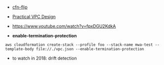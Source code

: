 - [cfn-flip](https://github.com/awslabs/aws-cfn-template-flip)
- [Practical VPC Design](https://medium.com/aws-activate-startup-blog/practical-vpc-design-8412e1a18dcc)
- https://www.youtube.com/watch?v=fpxDGU2KdkA

- **enable-termination-protection**

```
aws cloudformation create-stack --profile foo --stack-name mwa-test --template-body file://./vpc.json --enable-termination-protection
```

- to watch in 2018: drift detection

